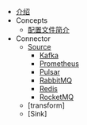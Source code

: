 * [介绍](/README.md) 
* Concepts
  * [配置文件简介](zh/config.md)
* Connector
  * [Source](zh/source)
    * [Kafka](zh/source/Kafka)
    * [Prometheus](zh/source/Prometheus)
    * [Pulsar](zh/source/Prometheus)
    * [RabbitMQ](zh/source/RabbitMQ)
    * [Redis](zh/source/Redis)
    * [RocketMQ](zh/source/RabbitMQ)
  * [transform]
  * [Sink]